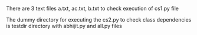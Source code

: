 There are 3 text files a.txt, ac.txt, b.txt to check execution of cs1.py file

The dummy directory for executing the cs2.py to check class dependencies is  testdir directory with  abhijit.py and all.py files